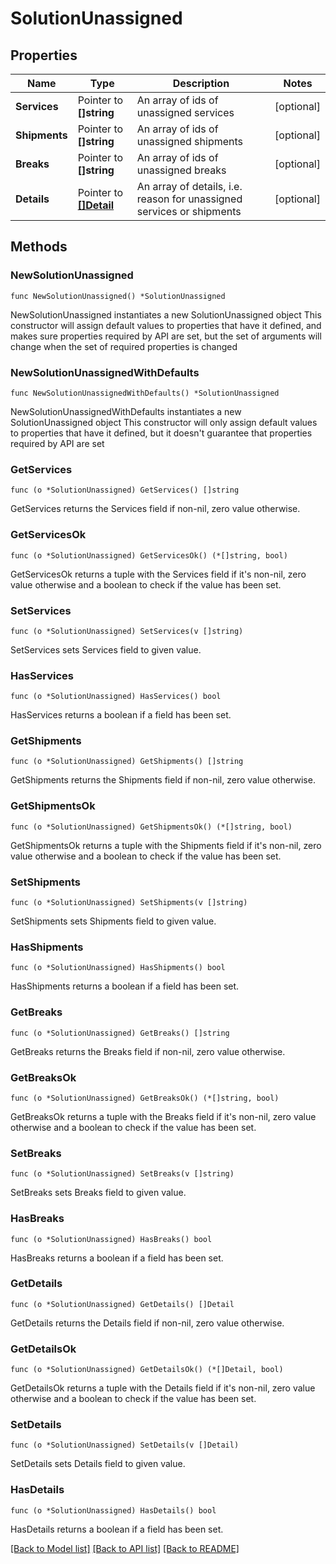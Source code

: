 # SolutionUnassigned

## Properties

Name | Type | Description | Notes
------------ | ------------- | ------------- | -------------
**Services** | Pointer to **[]string** | An array of ids of unassigned services | [optional] 
**Shipments** | Pointer to **[]string** | An array of ids of unassigned shipments | [optional] 
**Breaks** | Pointer to **[]string** | An array of ids of unassigned breaks | [optional] 
**Details** | Pointer to [**[]Detail**](Detail.md) | An array of details, i.e. reason for unassigned services or shipments | [optional] 

## Methods

### NewSolutionUnassigned

`func NewSolutionUnassigned() *SolutionUnassigned`

NewSolutionUnassigned instantiates a new SolutionUnassigned object
This constructor will assign default values to properties that have it defined,
and makes sure properties required by API are set, but the set of arguments
will change when the set of required properties is changed

### NewSolutionUnassignedWithDefaults

`func NewSolutionUnassignedWithDefaults() *SolutionUnassigned`

NewSolutionUnassignedWithDefaults instantiates a new SolutionUnassigned object
This constructor will only assign default values to properties that have it defined,
but it doesn't guarantee that properties required by API are set

### GetServices

`func (o *SolutionUnassigned) GetServices() []string`

GetServices returns the Services field if non-nil, zero value otherwise.

### GetServicesOk

`func (o *SolutionUnassigned) GetServicesOk() (*[]string, bool)`

GetServicesOk returns a tuple with the Services field if it's non-nil, zero value otherwise
and a boolean to check if the value has been set.

### SetServices

`func (o *SolutionUnassigned) SetServices(v []string)`

SetServices sets Services field to given value.

### HasServices

`func (o *SolutionUnassigned) HasServices() bool`

HasServices returns a boolean if a field has been set.

### GetShipments

`func (o *SolutionUnassigned) GetShipments() []string`

GetShipments returns the Shipments field if non-nil, zero value otherwise.

### GetShipmentsOk

`func (o *SolutionUnassigned) GetShipmentsOk() (*[]string, bool)`

GetShipmentsOk returns a tuple with the Shipments field if it's non-nil, zero value otherwise
and a boolean to check if the value has been set.

### SetShipments

`func (o *SolutionUnassigned) SetShipments(v []string)`

SetShipments sets Shipments field to given value.

### HasShipments

`func (o *SolutionUnassigned) HasShipments() bool`

HasShipments returns a boolean if a field has been set.

### GetBreaks

`func (o *SolutionUnassigned) GetBreaks() []string`

GetBreaks returns the Breaks field if non-nil, zero value otherwise.

### GetBreaksOk

`func (o *SolutionUnassigned) GetBreaksOk() (*[]string, bool)`

GetBreaksOk returns a tuple with the Breaks field if it's non-nil, zero value otherwise
and a boolean to check if the value has been set.

### SetBreaks

`func (o *SolutionUnassigned) SetBreaks(v []string)`

SetBreaks sets Breaks field to given value.

### HasBreaks

`func (o *SolutionUnassigned) HasBreaks() bool`

HasBreaks returns a boolean if a field has been set.

### GetDetails

`func (o *SolutionUnassigned) GetDetails() []Detail`

GetDetails returns the Details field if non-nil, zero value otherwise.

### GetDetailsOk

`func (o *SolutionUnassigned) GetDetailsOk() (*[]Detail, bool)`

GetDetailsOk returns a tuple with the Details field if it's non-nil, zero value otherwise
and a boolean to check if the value has been set.

### SetDetails

`func (o *SolutionUnassigned) SetDetails(v []Detail)`

SetDetails sets Details field to given value.

### HasDetails

`func (o *SolutionUnassigned) HasDetails() bool`

HasDetails returns a boolean if a field has been set.


[[Back to Model list]](../README.md#documentation-for-models) [[Back to API list]](../README.md#documentation-for-api-endpoints) [[Back to README]](../README.md)


